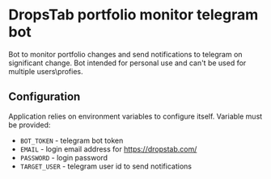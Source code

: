 # DropsTab portfolio monitor telegram bot
Bot to monitor portfolio changes and send notifications to telegram on significant change.
Bot intended for personal use and can't be used for multiple users\profies. 

## Configuration
Application relies on environment variables to configure itself.
Variable must be provided:
- `BOT_TOKEN` - telegram bot token
- `EMAIL` - login email address for https://dropstab.com/
- `PASSWORD` - login password
- `TARGET_USER` - telegram user id to send notifications
